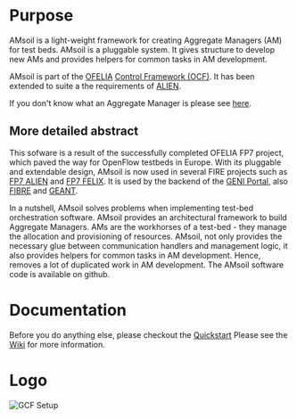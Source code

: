 # Purpose

AMsoil is a light-weight framework for creating Aggregate Managers (AM) for test beds.
AMsoil is a pluggable system. It gives structure to develop new AMs and provides helpers for common tasks in AM development.

AMsoil is part of the [OFELIA](http://www.fp7-ofelia.eu) [Control Framework (OCF)](https://github.com/fp7-ofelia).
It has been extended to suite a the requirements of [ALIEN](http://www.fp7-alien.eu).

If you don't know what an Aggregate Manager is please see [here](https://alpha.fp7-ofelia.eu/doc/index.php/General_terminology).

## More detailed abstract

This sofware is a result of the successfully completed OFELIA FP7 project, which paved the way for OpenFlow testbeds in Europe.
With its pluggable and extendable design, AMsoil is now used in several FIRE projects such as [FP7 ALIEN](http://www.fp7-alien.eu/) and [FP7 FELIX](http://www.ict-felix.eu/).
It is used by the backend of the [GENI Portal](https://portal.geni.net/), also [FIBRE](http://www.fibre-ict.eu) and [GEANT](http://www.fp7-ofelia.eu/news-and-events/press-releases/ofelia-and-gEant-cooperation-on-openflow-experimental-facilities/).

In a nutshell, AMsoil solves problems when implementing test-bed orchestration software. AMsoil provides an architectural framework to build Aggregate Managers. AMs are the workhorses of a test-bed - they manage the allocation and provisioning of resources. AMsoil, not only provides the necessary glue between communication handlers and management logic, it also provides helpers for common tasks in AM development. Hence, removes a lot of duplicated work in AM development. The AMsoil software code is available on github.


# Documentation

Before you do anything else, please checkout the [Quickstart](https://raw.github.com/motine/AMsoil/development/doc/AMsoil%20Quickstart.pdf)
Please see the [Wiki](https://github.com/motine/AMsoil/wiki) for more information.

# Logo

![GCF Setup](https://raw.github.com/motine/AMsoil/development/doc/img/logo.jpg)
